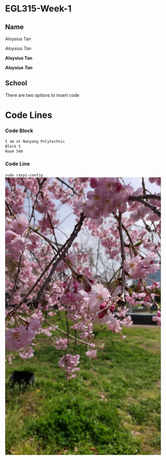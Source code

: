 # EGL315-Week-1

## Name
Aloysius Tan

*Aloysius Tan*

**Aloysius Tan**

***Aloysius Tan***

## School
There are two options to insert code

#  Code Lines

### Code Block
```
I am at Nanyang Polytechnic
Block S
Room 540
```

### Code Line
`sudo raspi-config`
![Alt text](Images/photo_2023-03-27_22-26-06.jpg)